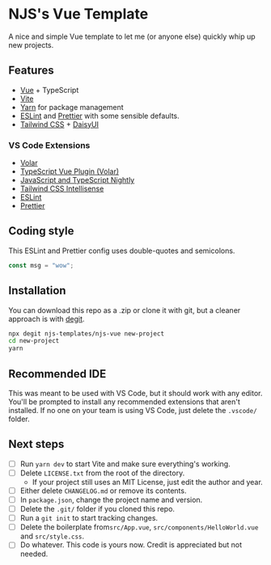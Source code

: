 # NJS's Vue Template

A nice and simple Vue template to let me (or anyone else) quickly whip up new projects.

## Features

-   [Vue](https://vuejs.org/) + TypeScript
-   [Vite](https://vitejs.dev/)
-   [Yarn](https://yarnpkg.com/) for package management
-   [ESLint](https://eslint.org/) and [Prettier](https://prettier.io/) with some sensible defaults.
-   [Tailwind CSS](https://tailwindcss.com/) + [DaisyUI](https://daisyui.com/)

### VS Code Extensions

-   [Volar](https://marketplace.visualstudio.com/items?itemName=Vue.volar)
-   [TypeScript Vue Plugin (Volar)](https://marketplace.visualstudio.com/items?itemName=Vue.vscode-typescript-vue-plugin)
-   [JavaScript and TypeScript Nightly](https://marketplace.visualstudio.com/items?itemName=ms-vscode.vscode-typescript-next)
-   [Tailwind CSS Intellisense](https://marketplace.visualstudio.com/items?itemName=bradlc.vscode-tailwindcss)
-   [ESLint](https://marketplace.visualstudio.com/items?itemName=dbaeumer.vscode-eslint)
-   [Prettier](https://marketplace.visualstudio.com/items?itemName=esbenp.prettier-vscode)

## Coding style

This ESLint and Prettier config uses double-quotes and semicolons.

```ts
const msg = "wow";
```

## Installation

You can download this repo as a .zip or clone it with git,
but a cleaner approach is with [degit](https://github.com/Rich-Harris/degit).

```bash
npx degit njs-templates/njs-vue new-project
cd new-project
yarn
```

## Recommended IDE

This was meant to be used with VS Code, but it should work with any editor.
You'll be prompted to install any recommended extensions that aren't installed.
If no one on your team is using VS Code, just delete the `.vscode/` folder.

## Next steps

-   [ ] Run `yarn dev` to start Vite and make sure everything's working.
-   [ ] Delete `LICENSE.txt` from the root of the directory.
    -   If your project still uses an MIT License, just edit the author and year.
-   [ ] Either delete `CHANGELOG.md` or remove its contents.
-   [ ] In `package.json`, change the project name and version.
-   [ ] Delete the `.git/` folder if you cloned this repo.
-   [ ] Run a `git init` to start tracking changes.
-   [ ] Delete the boilerplate from`src/App.vue`, `src/components/HelloWorld.vue` and `src/style.css`.
-   [ ] Do whatever. This code is yours now. Credit is appreciated but not needed.
